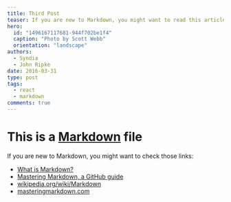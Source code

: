 ```yaml
---
title: Third Post
teaser: If you are new to Markdown, you might want to read this article
hero:
  id: "1496167117681-944f702be1f4"
  caption: "Photo by Scott Webb"
  orientation: "landscape"
authors:
  - Syndia
  - John Ripke
date: 2016-03-31
type: post
tags:
  - react
  - markdown
comments: true
---
```


# This is a [Markdown](https://en.wikipedia.org/wiki/Markdown#Example) file

If you are new to Markdown, you might want to check those links:

- [What is Markdown?](http://whatismarkdown.com/)
- [Mastering Markdown, a GitHub guide](https://guides.github.com/features/mastering-markdown/)
- [wikipedia.org/wiki/Markdown](https://en.wikipedia.org/wiki/Markdown#Example)
- [masteringmarkdown.com](http://masteringmarkdown.com/)